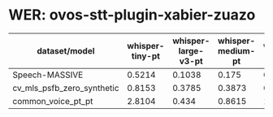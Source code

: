 
# WER: ovos-stt-plugin-xabier-zuazo
|dataset/model|whisper-tiny-pt|whisper-large-v3-pt|whisper-medium-pt|whisper-small-pt|
|-|-|-|-|-|
| Speech-MASSIVE | 0.5214 | 0.1038 | 0.175 | 0.2155 |
| cv_mls_psfb_zero_synthetic | 0.8153 | 0.3785 | 0.3873 | 0.4358 |
| common_voice_pt_pt | 2.8104 | 0.434 | 0.8615 | 1.2372 |